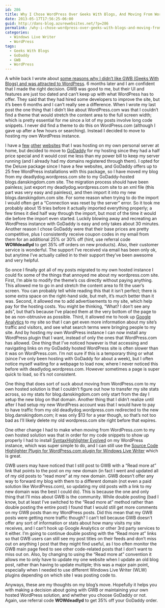 ```yaml
---
id: 286
title: Why I Chose WordPress Over Geeks With Blogs, And Moving From WordPress.com To A GoDaddy Hosted Solution
date: 2013-05-17T17:56:25-06:00
guid: http://dans-blog.azurewebsites.net/?p=286
permalink: /why-i-chose-wordpress-over-geeks-with-blogs-and-moving-from-wordpress-com-to-a-godaddy-hosted-solution/
categories:
  - Windows Live Writer
  - WordPress
tags:
  - Geeks With Blogs
  - GoDaddy
  - GWB
  - WordPress
---
```

A while back I wrote about [some reasons why I didn’t like GWB (Geeks With Blogs) and was attracted to WordPress](http://dans-blog.azurewebsites.net/migrating-my-gwb-blog-over-to-wordpress/). 6 months later and I am confident that I made the right decision. GWB was good to me, but their UI and features are just too dated and can’t keep up with what WordPress has to offer. They said that they had hired some developers to improve the site, but it’s been 6 months and I can’t really see a difference. When I wrote my last post the one thing that I didn’t like about WordPress.com was that I couldn’t find a theme that would stretch the content area to the full screen width; which is pretty essential for me since a lot of my posts involve long code snippets. I never did find a theme to do this on WordPress.com (although I gave up after a few hours or searching). Instead I decided to move to hosting my own WordPress instance.

I have a [few](http://www.danskingdom.com) [other](http://www.xnaparticles.com) [websites](http://www.helpfulpctools.com) that I was hosting on my own personal server at home, but decided to move to [GoDaddy](http://www.godaddy.com) for my hosting since they had a half price special and it would cost me less than my power bill to keep my server running (and I already had my domains registered through them). I opted for the Deluxe package since I have a few websites, and GoDaddy offers up to 25 free WordPress installations with this package, so I have moved my blog from my deadlydog.wordpress.com site to my GoDaddy-hosted blogs.danskingdom.com site. The migration process should have been painless; just export my deadlydog.wordpress.com site to an xml file (this part was very easy and painless), and then import it into my new blogs.danskingdom.com site. For some reason when trying to do the import I would often get a “Connection was reset by the server” error. So it took me probably about 15 tries before it actually imported everything properly; a few times it died half way through the import, but most of the time it would die before the import even started. Luckily blowing away and recreating an WordPress instance with GoDaddy is easy and only takes about 30 minutes. Another reason I chose GoDaddy were that their base prices are pretty competitive, plus I consistently receive coupon codes in my email from them for an additional 25% or 30% off (hint, use referral code **WOWdeadlyd** to get 35% off orders on new products). Also, their customer service is wonderful. The support I’ve received via email has been only ok, but anytime I’ve actually called in to their support they’ve been awesome and very helpful.

So once I finally got all of my posts migrated to my own hosted instance I could fix some of the things that annoyed me about my wordpress.com site. First, I’m able to modify the theme’s css directly without paying anything. This allowed me to go in and stretch the content area to fit the user’s screen. You can probably tell while reading this that it isn’t perfect; there is some extra space on the right-hand side, but meh, it’s much better than it was. Second, it allowed me to add advertisements to my site, which help pay for the hosting costs. You might be thinking, “What? I don’t see any ads”, but that’s because I’ve placed them at the very bottom of the page to be as non-obtrusive as possible. Third, it allowed me to hook up [Google Analytics](http://www.google.ca/analytics/) to my site so that I can get even more information about my site’s traffic and visitors, and see what search terms were bringing people to my site. And by hosting my own WordPress instance I can now install any WordPress plugin that I want, instead of only the ones that WordPress.com has allowed. One thing that I’ve noticed however is that accessing and navigating links on my GoDaddy hosted WordPress site is often slower than it was on WordPress.com. I’m not sure if this is a temporary thing or what (since I’ve only been hosting with GoDaddy for about a week), but I often notice myself waiting for a webpage to load now, where I never noticed this before with deadlydog.wordpress.com. However sometimes a page is super quick to load, so it’s not consistent.

One thing that does sort of suck about moving from WordPress.com to my own hosted solution is that I couldn’t figure out how to transfer my site stats across, so my stats for blog.danskingdom.com only start from the day I setup the new blog on that domain. Another thing that I didn’t realize until after I had setup my new WordPress account was that I would have to pay to have traffic from my old deadlydog.wordpress.com redirected to the new blog.danskingdom.com; it was only $13 for a year though, so that’s not too bad as I’ll likely delete my old wordpress.com site right before that expires.

One other change I had to make when moving from WordPress.com to my own hosted solution was that in order for my code snippets to show up properly I had to install [SyntaxHighlighter Evolved](http://wordpress.org/extend/plugins/syntaxhighlighter/) on my WordPress instance, which was super simple to do, and I can still use the [Source Code Highlighter Plugin for WordPress.com plugin for Windows Live Writer](http://richhewlett.com/wlwsourcecodeplugin/) which is great.

GWB users may have noticed that I still post to GWB with a “Read more at” link that points to the post on my new domain (in fact I went and updated all of my old posts to “read more” at my new domain. GWB doesn’t offer any way to forward my blog with them to a different domain (not even a paid solution like WordPress.com), so updating my old posts with a link to my new domain was the best I could do). This is because the one and only thing that I’ll miss about GWB is the community. While double posting (bad I know, but at least I’ve switched to the “Read more at” method rather than double posting the entire post) I found that I would still get more comments on my GWB posts than my WordPress posts. Did this mean that my GWB posts were getting more traffic though? I can’t tell because GWB doesn’t offer any sort of information or stats about how many visits my site receives, and I can’t hook up Google Analytics or other 3rd party services to it either. I’m going to continue double posting with the “Read more at” links so that GWB users can still see my post titles on their feeds and don’t miss out on anything I post that they might find useful, as I too often monitor the GWB main page feed to see other code-related posts that I don’t want to miss out on. Also, by changing to using the “Read more at” convention it allows me to only have to update my one website when I update an old blog post, rather than having to update multiple; this was a major pain point, especially when I needed to use different Windows Live Writer (WLW) plugins depending on which site I was posting code to.

Anyways, these are my thoughts on my blog’s move. Hopefully it helps you with making a decision about going with GWB or maintaining your own hosted WordPress solution, and whether you choose GoDaddy or not. Again, use referral code **WOWdeadlyd** to get 35% off your GoDaddy order.
